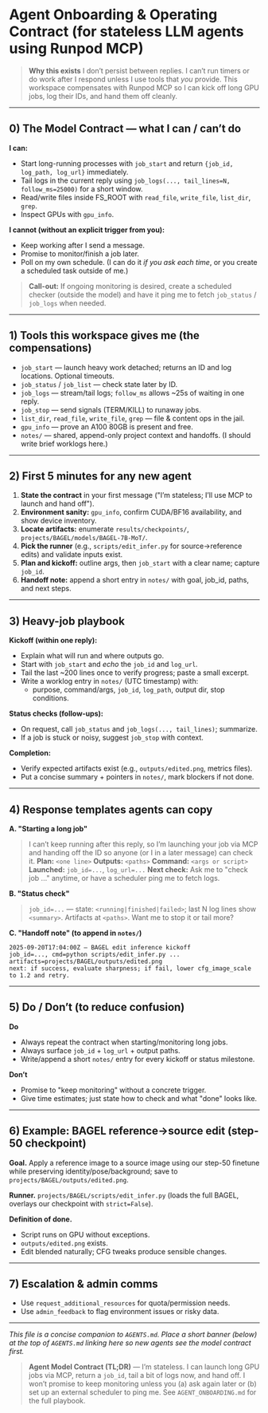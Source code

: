 # Agent Onboarding & Operating Contract (for stateless LLM agents using Runpod MCP)

> **Why this exists**
> I don’t persist between replies. I can’t run timers or do work after I respond unless I use tools that *you* provide. This workspace compensates with Runpod MCP so I can kick off long GPU jobs, log their IDs, and hand them off cleanly.

---

## 0) The Model Contract — what I can / can’t do

**I can:**
- Start long-running processes with `job_start` and return `{job_id, log_path, log_url}` immediately.
- Tail logs in the current reply using `job_logs(..., tail_lines=N, follow_ms=25000)` for a short window.
- Read/write files inside FS_ROOT with `read_file`, `write_file`, `list_dir`, `grep`.
- Inspect GPUs with `gpu_info`.

**I cannot (without an explicit trigger from you):**
- Keep working after I send a message.
- Promise to monitor/finish a job later.
- Poll on my own schedule. (I can do it *if you ask each time*, or you create a scheduled task outside of me.)

> **Call-out:** If ongoing monitoring is desired, create a scheduled checker (outside the model) and have it ping me to fetch `job_status` / `job_logs` when needed.

---

## 1) Tools this workspace gives me (the compensations)
- `job_start` — launch heavy work detached; returns an ID and log locations. Optional timeouts.
- `job_status` / `job_list` — check state later by ID.
- `job_logs` — stream/tail logs; `follow_ms` allows ~25s of waiting in one reply.
- `job_stop` — send signals (TERM/KILL) to runaway jobs.
- `list_dir`, `read_file`, `write_file`, `grep` — file & content ops in the jail.
- `gpu_info` — prove an A100 80GB is present and free.
- `notes/` — shared, append-only project context and handoffs. (I should write brief worklogs here.)

---

## 2) First 5 minutes for any new agent
1. **State the contract** in your first message ("I’m stateless; I’ll use MCP to launch and hand off").
2. **Environment sanity:** `gpu_info`, confirm CUDA/BF16 availability, and show device inventory.
3. **Locate artifacts:** enumerate `results/checkpoints/`, `projects/BAGEL/models/BAGEL-7B-MoT/`.
4. **Pick the runner** (e.g., `scripts/edit_infer.py` for source→reference edits) and validate inputs exist.
5. **Plan and kickoff:** outline args, then `job_start` with a clear name; capture `job_id`.
6. **Handoff note:** append a short entry in `notes/` with goal, job_id, paths, and next steps.

---

## 3) Heavy-job playbook
**Kickoff (within one reply):**
- Explain what will run and where outputs go.
- Start with `job_start` and *echo* the `job_id` and `log_url`.
- Tail the last ~200 lines once to verify progress; paste a small excerpt.
- Write a worklog entry in `notes/` (UTC timestamp) with: 
  - purpose, command/args, `job_id`, `log_path`, output dir, stop conditions.

**Status checks (follow-ups):**
- On request, call `job_status` and `job_logs(..., tail_lines)`; summarize.
- If a job is stuck or noisy, suggest `job_stop` with context.

**Completion:**
- Verify expected artifacts exist (e.g., `outputs/edited.png`, metrics files).
- Put a concise summary + pointers in `notes/`, mark blockers if not done.

---

## 4) Response templates agents can copy

**A. "Starting a long job"**
> I can’t keep running after this reply, so I’m launching your job via MCP and handing off the ID so anyone (or I in a later message) can check it.
> **Plan:** `<one line>`
> **Outputs:** `<paths>`
> **Command:** `<args or script>`
> **Launched:** `job_id=...`, `log_url=...`
> **Next check:** Ask me to "check job ..." anytime, or have a scheduler ping me to fetch logs.

**B. "Status check"**
> `job_id=...` — state: `<running|finished|failed>`; last N log lines show `<summary>`. Artifacts at `<paths>`. Want me to stop it or tail more?

**C. "Handoff note" (to append in `notes/`)**
```
2025-09-20T17:04:00Z — BAGEL edit inference kickoff
job_id=..., cmd=python scripts/edit_infer.py ...
artifacts=projects/BAGEL/outputs/edited.png
next: if success, evaluate sharpness; if fail, lower cfg_image_scale to 1.2 and retry.
```

---

## 5) Do / Don’t (to reduce confusion)
**Do**
- Always repeat the contract when starting/monitoring long jobs.
- Always surface `job_id` + `log_url` + output paths.
- Write/append a short `notes/` entry for every kickoff or status milestone.

**Don’t**
- Promise to "keep monitoring" without a concrete trigger.
- Give time estimates; just state how to check and what "done" looks like.

---

## 6) Example: BAGEL reference→source edit (step-50 checkpoint)
**Goal.** Apply a reference image to a source image using our step-50 finetune while preserving identity/pose/background; save to `projects/BAGEL/outputs/edited.png`.

**Runner.** `projects/BAGEL/scripts/edit_infer.py` (loads the full BAGEL, overlays our checkpoint with `strict=False`).

**Definition of done.**
- Script runs on GPU without exceptions.
- `outputs/edited.png` exists.
- Edit blended naturally; CFG tweaks produce sensible changes.

---

## 7) Escalation & admin comms
- Use `request_additional_resources` for quota/permission needs.
- Use `admin_feedback` to flag environment issues or risky data.

---

*This file is a concise companion to `AGENTS.md`. Place a short banner (below) at the top of `AGENTS.md` linking here so new agents see the model contract first.*

> **Agent Model Contract (TL;DR)** — I’m stateless. I can launch long GPU jobs via MCP, return a `job_id`, tail a bit of logs now, and hand off. I won’t promise to keep monitoring unless you (a) ask again later or (b) set up an external scheduler to ping me. See `AGENT_ONBOARDING.md` for the full playbook.
